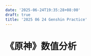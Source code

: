 ```yaml
---
date: '2025-06-24T19:35:28+08:00'
draft: true
title: '2025 06 24 Genshin Practice'
---
```


# 《原神》数值分析

## 